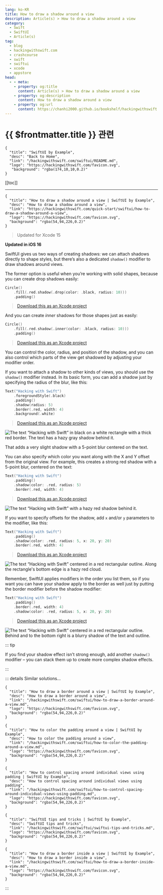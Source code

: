 ```yaml
---
lang: ko-KR
title: How to draw a shadow around a view
description: Article(s) > How to draw a shadow around a view
category:
  - Swift
  - SwiftUI
  - Article(s)
tag: 
  - blog
  - hackingwithswift.com
  - crashcourse
  - swift
  - swiftui
  - xcode
  - appstore
head:
  - - meta:
    - property: og:title
      content: Article(s) > How to draw a shadow around a view
    - property: og:description
      content: How to draw a shadow around a view
    - property: og:url
      content: https://chanhi2000.github.io/bookshelf/hackingwithswift.com/swiftui/how-to-draw-a-shadow-around-a-view.html
---
```


# {{ $frontmatter.title }} 관련

```component VPCard
{
  "title": "SwiftUI by Example",
  "desc": "Back to Home",
  "link": "/hackingwithswift.com/swiftui/README.md",
  "logo": "https://hackingwithswift.com/favicon.svg",
   "background": "rgba(174,10,10,0.2)"
}
```

[[toc]]

---

```component VPCard
{
  "title": "How to draw a shadow around a view | SwiftUI by Example",
  "desc": "How to draw a shadow around a view",
  "link": "https://hackingwithswift.com/quick-start/swiftui/how-to-draw-a-shadow-around-a-view",
  "logo": "https://hackingwithswift.com/favicon.svg",
  "background": "rgba(54,94,226,0.2)"
}
```

> Updated for Xcode 15

**Updated in iOS 16**

SwiftUI gives us two ways of creating shadows: we can attach shadows directly to shape styles, but there’s also a dedicated `shadow()` modifier to draw shadows around views. 

The former option is useful when you’re working with solid shapes, because you can create drop shadows easily:

```swift
Circle()
    .fill(.red.shadow(.drop(color: .black, radius: 10)))
    .padding()
```

> [<FontIcon icon="fas fa-file-zipper"/>Download this as an Xcode project](https://hackingwithswift.com/files/projects/swiftui/how-to-draw-a-shadow-around-a-view-1.zip)

And you can create *inner* shadows for those shapes just as easily:

```swift
Circle()
    .fill(.red.shadow(.inner(color: .black, radius: 10)))
    .padding()
```

> [<FontIcon icon="fas fa-file-zipper"/>Download this as an Xcode project](https://hackingwithswift.com/files/projects/swiftui/how-to-draw-a-shadow-around-a-view-2.zip)

You can control the color, radius, and position of the shadow, and you can also control which parts of the view get shadowed by adjusting your modifier order.

If you want to attach a shadow to other kinds of views, you should use the `shadow()` modifier instead. In its basic form, you can add a shadow just by specifying the radius of the blur, like this:

```swift
Text("Hacking with Swift")
    .foregroundStyle(.black)
    .padding()
    .shadow(radius: 5)
    .border(.red, width: 4)
    .background(.white)
```

> [<FontIcon icon="fas fa-file-zipper"/>Download this as an Xcode project](https://hackingwithswift.com/files/projects/swiftui/how-to-draw-a-shadow-around-a-view-3.zip)

![The text “Hacking with Swift” in black on a white rectangle with a thick red border. The text has a hazy gray shadow behind it.](https://hackingwithswift.com/img/books/quick-start/swiftui/how-to-draw-a-shadow-around-a-view-1~dark@2x.png)

That adds a very slight shadow with a 5-point blur centered on the text.

You can also specify which color you want along with the X and Y offset from the original view. For example, this creates a strong red shadow with a 5-point blur, centered on the text:

```swift
Text("Hacking with Swift")
    .padding()
    .shadow(color: .red, radius: 5)
    .border(.red, width: 4)
```

> [<FontIcon icon="fas fa-file-zipper"/>Download this as an Xcode project](https://hackingwithswift.com/files/projects/swiftui/how-to-draw-a-shadow-around-a-view-3.zip)

![The text “Hacking with Swift” with a hazy red shadow behind it.](https://hackingwithswift.com/img/books/quick-start/swiftui/how-to-draw-a-shadow-around-a-view-2~dark@2x.png)

If you want to specify offsets for the shadow, add `x` and/or `y` parameters to the modifier, like this:

```swift
Text("Hacking with Swift")
    .padding()
    .shadow(color: .red, radius: 5, x: 20, y: 20)
    .border(.red, width: 4)
```

> [<FontIcon icon="fas fa-file-zipper"/>Download this as an Xcode project](https://hackingwithswift.com/files/projects/swiftui/how-to-draw-a-shadow-around-a-view-3.zip)

![The text “Hacking with Swift” centered in a red rectangular outline. Along the rectangle's bottom edge is a hazy red cloud.](https://hackingwithswift.com/img/books/quick-start/swiftui/how-to-draw-a-shadow-around-a-view-3~dark@2x.png)

Remember, SwiftUI applies modifiers in the order you list them, so if you want you can have your shadow apply to the border as well just by putting the border modifier before the shadow modifier:

```swift
Text("Hacking with Swift")
    .padding()
    .border(.red, width: 4)
    .shadow(color: .red, radius: 5, x: 20, y: 20)
```

> [<FontIcon icon="fas fa-file-zipper"/>Download this as an Xcode project](https://hackingwithswift.com/files/projects/swiftui/how-to-draw-a-shadow-around-a-view-3.zip)

![The text “Hacking with Swift” centered in a red rectangular outline. Behind and to the bottom right is a blurry shadow of the text and outline.](https://hackingwithswift.com/img/books/quick-start/swiftui/how-to-draw-a-shadow-around-a-view-4~dark@2x.png)

::: tip

If you find your shadow effect isn’t strong enough, add another `shadow()` modifier – you can stack them up to create more complex shadow effects.

:::

::: details Similar solutions…

```component VPCard
{
  "title": "How to draw a border around a view | SwiftUI by Example",
  "desc": "How to draw a border around a view",
  "link": "/hackingwithswift.com/swiftui/how-to-draw-a-border-around-a-view.md",
  "logo": "https://hackingwithswift.com/favicon.svg",
  "background": "rgba(54,94,226,0.2)"
}
```

```component VPCard
{
  "title": "How to color the padding around a view | SwiftUI by Example",
  "desc": "How to color the padding around a view",
  "link": "/hackingwithswift.com/swiftui/how-to-color-the-padding-around-a-view.md",
  "logo": "https://hackingwithswift.com/favicon.svg",
  "background": "rgba(54,94,226,0.2)"
}
```

```component VPCard
{
  "title": "How to control spacing around individual views using padding | SwiftUI by Example",
  "desc": "How to control spacing around individual views using padding",
  "link": "/hackingwithswift.com/swiftui/how-to-control-spacing-around-individual-views-using-padding.md",
  "logo": "https://hackingwithswift.com/favicon.svg",
  "background": "rgba(54,94,226,0.2)"
}
```

```component VPCard
{
  "title": "SwiftUI tips and tricks | SwiftUI by Example",
  "desc": "SwiftUI tips and tricks",
  "link": "/hackingwithswift.com/swiftui/swiftui-tips-and-tricks.md",
  "logo": "https://hackingwithswift.com/favicon.svg",
  "background": "rgba(54,94,226,0.2)"
}
```

```component VPCard
{
  "title": "How to draw a border inside a view | SwiftUI by Example",
  "desc": "How to draw a border inside a view",
  "link": "/hackingwithswift.com/swiftui/how-to-draw-a-border-inside-a-view.md",
  "logo": "https://hackingwithswift.com/favicon.svg",
  "background": "rgba(54,94,226,0.2)"
}
```

:::


